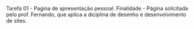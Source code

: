 Tarefa 01 - Pagina de apresentação pessoal.
Finalidade - Página solicitada pelo prof. Fernando, que aplica a diciplina de desenho e desenvolvimento de sites.